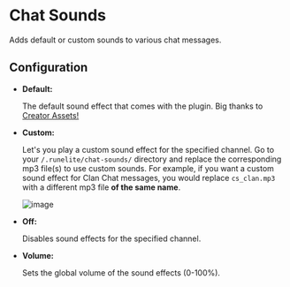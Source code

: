 # Chat Sounds
Adds default or custom sounds to various chat messages.

## Configuration
* **Default:**

  The default sound effect that comes with the plugin. Big thanks to [Creator Assets!](https://creatorassets.com/a/notification-sound-effects)

* **Custom:**

  Let's you play a custom sound effect for the specified channel. Go to your `/.runelite/chat-sounds/` directory and replace the corresponding mp3 file(s) to use custom sounds. For example, if you want a custom sound effect for Clan Chat messages, you would replace `cs_clan.mp3` with a different mp3 file **of the same name**.
  
  ![image](https://user-images.githubusercontent.com/18340303/125236058-5babb300-e2b1-11eb-8fa6-dda85ba89678.png)

* **Off:** 

  Disables sound effects for the specified channel.

* **Volume:**

  Sets the global volume of the sound effects (0-100%).
